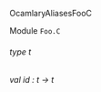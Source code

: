 OcamlaryAliasesFooC

 Module  `` Foo.C `` 
<a id="type-t"></a>
###### type t



<a id="val-id"></a>
###### val id : t -> t

